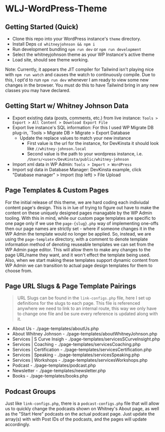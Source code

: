 # WLJ-WordPress-Theme

## Getting Started (Quick)
* Clone this repo into your WordPress instance's `theme` directory.
* Install Deps `cd whitneyjohnson && npm i`
* Run development bundling `npm run dev` or `npm run development`
* Select the whitneyjohnson theme as your WP Instance's active theme
* Load site, should see theme working.

Note: Currently, it appears the JIT compiler for Tailwind isn't playing nice with `npm run watch` and causes the watch to continuously compile. Due to this, I opt'd to run `npm run dev` whenever I am ready to view some new changes in the browser. You must do this to have Tailwind bring in any new classes you may have declared.

## Getting Start w/ Whitney Johnson Data
* Export existing data (posts, comments, etc.) from live instance: `Tools > Export > All Content > Download Export File`
* Export live instance's SQL information: For this I used WP Migrate DB plug-in, `Tools > Migrate DB > Migrate > Export Database
  * Update the replace values to match your new instance
    * First value is the url for the instance, for DevKinsta it should look like `//whitney-johnson.local`
    * Second value is the path to your wordpress instance, i.e. `/Users/<user>/DevKinsta/public/whitney-johnson`
* Import xml data in WP Admin: `Tools > Import > WordPress`
* Import sql data in Database Manager: DevKinsta example, click "Database manager" > Import (top left) > File Upload


## Page Templates & Custom Pages
For the initial release of this theme, we are hard coding each indiviudal content page's design. This is in lue of trying to figure out have to make the content on these uniquely designed pages managable by the WP Admin tooling. With this in mind, while our custom page templates are specific to one page only if we use the `page-{slug}.php` way of implementing one-offs then our page names are strictly set - where if someone changes it in the WP Admin the template would no longer be applied. So, instead, we are using the `page-template` directory, with a comment to denote template information method of denoting reuseable templates we can set from the WP Admin page editor. This will allow them to make any changes to the page URL/name they want, and it won't effect the template being used. Also, when we start making these templates support dynamic content from WP Admin we can transition to actual page design templates for them to choose from.

## Page URL Slugs & Page Template Pairings

> URL Slugs can be found in the `link-configs.php` file, here I set up definitions for the slugs to each page. This file is referenced anywhere we need to link to an internal route, this way we only have to change one file and be sure every reference is updated along with it.

* About Us - ./page-templates/aboutUs.php
* About Whitney Johnson - ./page-templates/aboutWhitneyJohnson.php
* Services | S Curve Insigh - ./page-templates/servicesSCurveInsight.php
* Services | Coaching - ./page-templates/servicesCoaching.php
* Services | Certification - ./page-templates/servicesCertification.php
* Services | Speaking - ./page-templates/servicesSpeaking.php
* Services | Workshops - ./page-templates/servicesWorkshops.php
* Podcast - ./page-templates/podcast.php
* Newsletter - ./page-templates/newsletter.php
* Books - ./page-templates/books.php

## Podcast Groups
Just like `link-configs.php`, there is a `podcast-configs.php` file that will allow us to quickly change the podcasts shown on Whitney's About page, as well as the "Start Here" podcasts on the actual podcast page. Just update the array(s) with with Post IDs of the podcasts, and the pages will update accordingly.